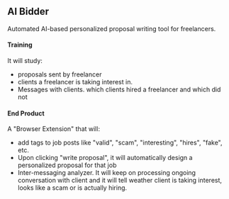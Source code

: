 ## AI Bidder

Automated AI-based personalized proposal writing tool for freelancers.

#### Training

It will study:
- proposals sent by freelancer
- clients a freelancer is taking interest in.
- Messages with clients. which clients hired a freelancer and which did not

#### End Product

A "Browser Extension" that will:
- add tags to job posts like "valid", "scam", "interesting", "hires", "fake", etc.
- Upon clicking "write proposal", it will automatically design a personalized proposal for that job
- Inter-messaging analyzer. It will keep on processing ongoing conversation with client and it will tell weather client is taking interest, looks like a scam or is actually hiring.

